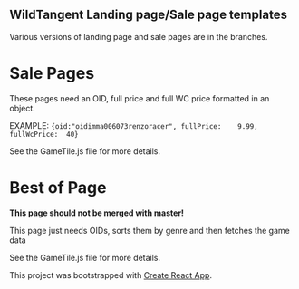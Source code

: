 ## WildTangent Landing page/Sale page templates

Various versions of landing page and sale pages are in the branches.

# Sale Pages

These pages need an OID, full price and full WC price formatted in an object.

EXAMPLE: `{oid:"oidimma006073renzoracer", fullPrice:	9.99, fullWcPrice:	40}`

See the GameTile.js file for more details.

# Best of Page

**This page should not be merged with master!**

This page just needs OIDs, sorts them by genre and then fetches the game data

See the GameTile.js file for more details.



This project was bootstrapped with [Create React App](https://github.com/facebook/create-react-app).
